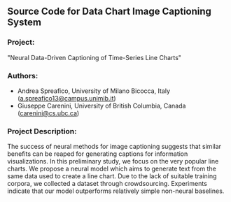 ## Source Code for Data Chart Image Captioning System

### Project:
"Neural Data-Driven Captioning of Time-Series Line Charts"

### Authors:
- Andrea Spreafico, University of Milano Bicocca, Italy (a.spreafico13@campus.unimib.it)
- Giuseppe Carenini, University of British Columbia, Canada (carenini@cs.ubc.ca)

### Project Description:
The success of neural methods for image captioning suggests that similar benefits can be reaped for generating captions for information
visualizations. In this preliminary study, we focus on the very popular line charts. We propose a neural model which aims to
generate text from the same data used to create a line chart. Due to the lack of suitable training corpora, we collected a dataset through crowdsourcing. Experiments indicate that our model outperforms relatively simple non-neural baselines.
